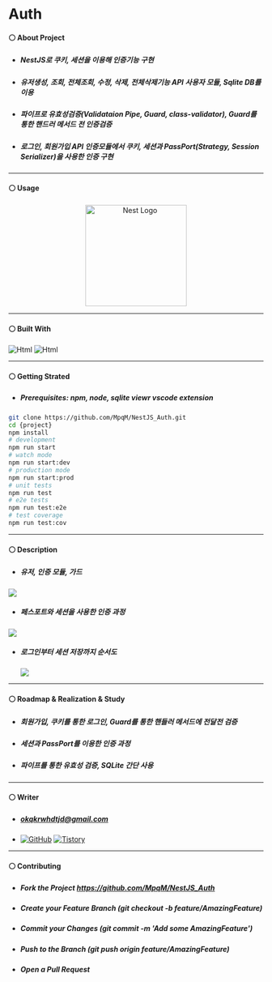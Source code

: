 # Auth
#### ⚪ About Project
* ##### NestJS로 쿠키, 세션을 이용해 인증기능 구현
* ##### 유저생성, 조회, 전체조회, 수정, 삭제, 전체삭제기능 API 사용자 모듈, Sqlite DB를 이용
* ##### 파이프로 유효성검증(Validataion Pipe, Guard, class-validator), Guard를 통한 핸드러 메서드 전 인증검증
* ##### 로그인, 회원가입 API 인증모듈에서 쿠키, 세션과 PassPort(Strategy, Session Serializer)을 사용한 인증 구현

* * *
#### ⚪ Usage
<p align="center">
  <a href="http://nestjs.com/" target="blank"><img src="https://nestjs.com/img/logo-small.svg" width="200" alt="Nest Logo" /></a>
</p>

* * *
#### ⚪ Built With
<img alt="Html" src ="https://img.shields.io/badge/NestJS-E0234E.svg?&style=for-the-badge&logo=NestJS&logoColor=white"/> <img alt="Html" src ="https://img.shields.io/badge/TypeScript-3178C6.svg?&style=for-the-badge&logo=TypeScript&logoColor=white"/>

* * *
#### ⚪ Getting Strated
* ##### Prerequisites: npm, node, sqlite viewr vscode extension
```bash
git clone https://github.com/MpqM/NestJS_Auth.git
cd {project}
npm install
# development
npm run start
# watch mode
npm run start:dev
# production mode
npm run start:prod
# unit tests
npm run test
# e2e tests
npm run test:e2e
# test coverage
npm run test:cov
```

* * *
#### ⚪ Description 
* ##### 유저, 인증 모듈, 가드
 <img src="https://user-images.githubusercontent.com/79093184/260308537-aac00cd7-70ee-4eb0-8766-f9ee3ed25ce3.jpg"/>
 
* ##### 페스포트와 세션을 사용한 인증 과정
 <img src="https://user-images.githubusercontent.com/79093184/260308564-32bb67d8-0b7e-4e91-8165-cb7a748dafdb.jpg"/>
 
* ##### 로그인부터 세션 저장까지 순서도
  <img src="https://user-images.githubusercontent.com/79093184/260308565-76d9f827-f9cb-458d-8568-d99beccb1305.jpg"/>

* * *
#### ⚪ Roadmap & Realization & Study
* ##### 회원가입, 쿠키를 통한 로그인, Guard를 통한 핸들러 메서드에 전달전 검증
* ##### 세션과 PassPort를 이용한 인증 과정
* ##### 파이프를 통한 유효성 검증, SQLite 간단 사용

* * *
#### ⚪ Writer
* ##### <span>okqkrwhdtjd@gmail.com
* <a href = "https://github.com/MpqM"><img alt="GitHub" src ="https://img.shields.io/badge/GitHub-181717.svg?&style=for-the-badge&logo=GitHub&logoColor=white"/></a> <a href = "https://MpqM.tistory.com/"> <img alt="Tistory" src ="https://img.shields.io/badge/Tistory-white.svg?&style=for-the-badge"/></a>

* * *
#### ⚪ Contributing
* ##### Fork the Project https://github.com/MpqM/NestJS_Auth
* ##### Create your Feature Branch (git checkout -b feature/AmazingFeature)
* ##### Commit your Changes (git commit -m 'Add some AmazingFeature')
* ##### Push to the Branch (git push origin feature/AmazingFeature)
* ##### Open a Pull Request
